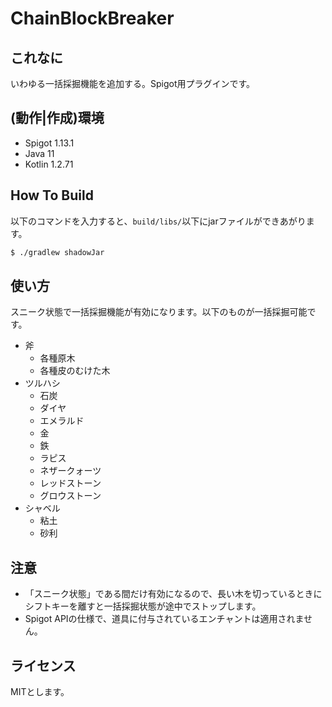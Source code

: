 # ChainBlockBreaker
## これなに
いわゆる一括採掘機能を追加する。Spigot用プラグインです。

## (動作|作成)環境
- Spigot 1.13.1
- Java 11
- Kotlin 1.2.71

## How To Build
以下のコマンドを入力すると、`build/libs/`以下にjarファイルができあがります。

```bash
$ ./gradlew shadowJar
```

## 使い方
スニーク状態で一括採掘機能が有効になります。以下のものが一括採掘可能です。

- 斧
    - 各種原木
    - 各種皮のむけた木
- ツルハシ
    - 石炭
    - ダイヤ
    - エメラルド
    - 金
    - 鉄
    - ラピス
    - ネザークォーツ
    - レッドストーン
    - グロウストーン
- シャベル
    - 粘土
    - 砂利

## 注意
- 「スニーク状態」である間だけ有効になるので、長い木を切っているときにシフトキーを離すと一括採掘状態が途中でストップします。
- Spigot APIの仕様で、道具に付与されているエンチャントは適用されません。

## ライセンス
MITとします。